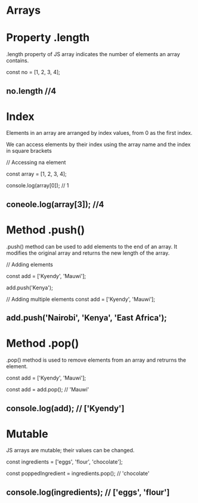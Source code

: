 # Arrays

# Property .length
.length property of JS array indicates the number of elements an array contains.

const no = [1, 2, 3, 4];

no.length //4
-----------------------------------------------------------------------------------------
# Index
Elements in an array are arranged by index values, from 0 as the first index.

We can access elements by their index using the array name and the index in square brackets

// Accessing na element

const array = [1, 2, 3, 4];

console.log(array[0]); // 1

coneole.log(array[3]); //4
-----------------------------------------------------------------------------------------
# Method .push()
.push() method can be used to add elements to the end of an array.
It modifies the original array and returns the new length of the array.

// Adding elements

const add = ['Kyendy', 'Mauwi'];

add.push('Kenya');

// Adding multiple elements
const add = ['Kyendy', 'Mauwi'];

add.push('Nairobi', 'Kenya', 'East Africa');
-----------------------------------------------------------------------------------------
# Method .pop()
.pop() method is used to remove elements from an array and retrurns the element.

const add = ['Kyendy', 'Mauwi'];

const add =  add.pop(); // 'Mauwi'

console.log(add); // ['Kyendy']
-----------------------------------------------------------------------------------------
# Mutable 
JS arrays are mutable; their values can be changed.

const ingredients = ['eggs', 'flour', 'chocolate'];
 
const poppedIngredient = ingredients.pop(); // 'chocolate'

console.log(ingredients); // ['eggs', 'flour']
-----------------------------------------------------------------------------------------
